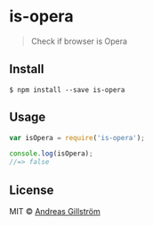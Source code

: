 # is-opera

> Check if browser is Opera


## Install

```
$ npm install --save is-opera
```


## Usage

```js
var isOpera = require('is-opera');

console.log(isOpera);
//=> false
```


## License

MIT © [Andreas Gillström](http://github.com/gillstrom)
